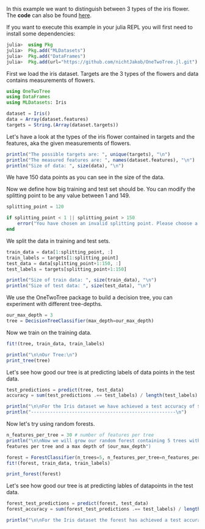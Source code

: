 In this example we want to distinguish between 3 types of the iris flower. The **code** can also be found [here](https://github.com/nichtJakob/OneTwoTree.jl/blob/master/demo_classification.jl).

If you want to execute this example in your julia REPL you will first need to install some dependencies:
```julia
julia>  using Pkg
julia>  Pkg.add("MLDatasets")
julia>  Pkg.add("DataFrames")
julia>  Pkg.add(url="https://github.com/nichtJakob/OneTwoTree.jl.git")
```

First we load the iris dataset. Targets are the 3 types of the flowers and data contains measurements of flowers.
```julia
using OneTwoTree
using DataFrames
using MLDatasets: Iris

dataset = Iris()
data = Array(dataset.features)
targets = String.(Array(dataset.targets))
```

Let's have a look at the types of the iris flower contained in targets and the features, aka the given measurements of flowers.
```julia
println("The possible targets are: ", unique(targets), "\n")
println("The measured features are: ", names(dataset.features), "\n")
println("Size of data: ", size(data), "\n")
```
We have 150 data points as you can see in the size of the data.

Now we define how big training and test set should be.
You can modify the splitting point to be any value between 1 and 149.
```julia
splitting_point = 120

if splitting_point < 1 || splitting_point > 150
    error("You have chosen an invalid splitting point. Please choose a value between 1 and 150")
end
```
We split the data in training and test sets.
```julia
train_data = data[1:splitting_point, :]
train_labels = targets[1:splitting_point]
test_data = data[splitting_point+1:150, :]
test_labels = targets[splitting_point+1:150]

println("Size of train data: ", size(train_data), "\n")
println("Size of test data: ", size(test_data), "\n")
```
We use the OneTwoTree package to build a decision tree, you can experiment with different tree-depths.
```julia
our_max_depth = 3
tree = DecisionTreeClassifier(max_depth=our_max_depth)
```
Now we train on the training data.
```julia
fit!(tree, train_data, train_labels)

println("\n\nOur Tree:\n")
print_tree(tree)
```
Let's see how good our tree is at predicting labels of data points in the test data.
```julia
test_predictions = predict(tree, test_data)
accuracy = sum(test_predictions .== test_labels) / length(test_labels)

println("\n\nFor the Iris dataset we have achieved a test accuracy of $(round(accuracy * 100, digits=2))%")
println("-----------------------------------------------------\n")
```
Now let's try using random forests.

```julia
n_features_per_tree = 30 # number of features per tree
println("\n\nNow we will grow our random forest containing 5 trees with $n_features_per_tree
features per tree and a max depth of $our_max_depth")

forest = ForestClassifier(n_trees=5, n_features_per_tree=n_features_per_tree, max_depth=our_max_depth)
fit!(forest, train_data, train_labels)

print_forest(forest)
```
Let's see how good our tree is at predicting lables of datapoints in the test data.
```julia
forest_test_predictions = predict(forest, test_data)
forest_accuracy = sum(forest_test_predictions .== test_labels) / length(test_labels)

println("\n\nFor the Iris dataset the forest has achieved a test accuracy of $(round(forest_accuracy * 100, digits=2))%")
```